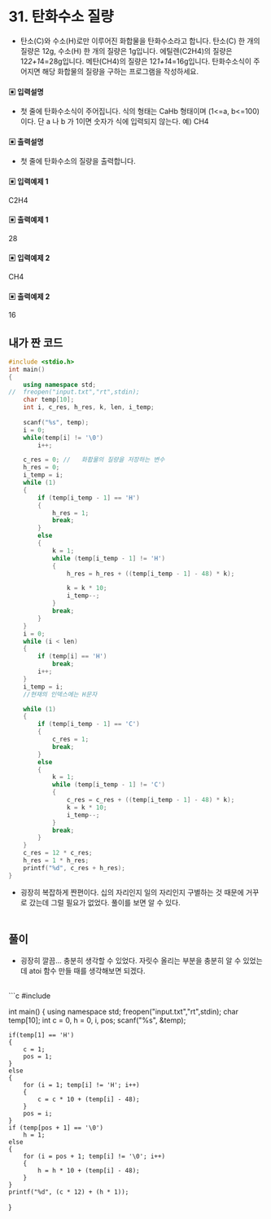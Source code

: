 # 31. 탄화수소 질량

* 탄소(C)와 수소(H)로만 이루어진 화합물을 탄화수소라고 합니다.
탄소(C) 한 개의 질량은 12g, 수소(H) 한 개의 질량은 1g입니다.
에틸렌(C2H4)의 질량은 12*2+1*4=28g입니다. 메탄(CH4)의 질량은 12*1+1*4=16g입니다. 탄화수소식이 주어지면 해당 화합물의 질량을 구하는 프로그램을 작성하세요.



#### ▣ 입력설명

* 첫 줄에 탄화수소식이 주어집니다. 식의 형태는 CaHb 형태이며 (1<=a, b<=100)이다.
단 a 나 b 가 1이면 숫자가 식에 입력되지 않는다. 예) CH4




#### ▣ 출력설명

* 첫 줄에 탄화수소의 질량을 출력합니다.




#### ▣ 입력예제 1

C2H4




#### ▣ 출력예제 1

28



#### ▣ 입력예제 2

CH4


#### ▣ 출력예제 2

16

## 내가 짠 코드

```c++
#include <stdio.h>
int main()
{
	using namespace std;
//	freopen("input.txt","rt",stdin);
	char temp[10];
	int i, c_res, h_res, k, len, i_temp;
	
	scanf("%s", temp);
	i = 0;
	while(temp[i] != '\0')
		i++;

	c_res = 0; //	화홥물의 질량을 저장하는 변수 
	h_res = 0;
	i_temp = i;
	while (1)
	{
		if (temp[i_temp - 1] == 'H')
		{
			h_res = 1;
			break;
		}
		else
		{
			k = 1;
			while (temp[i_temp - 1] != 'H')
			{
				h_res = h_res + ((temp[i_temp - 1] - 48) * k);

				k = k * 10;
				i_temp--;
			}
			break;
		}
	}
	i = 0;
	while (i < len)
	{
		if (temp[i] == 'H')
			break;
		i++;
	}
	i_temp = i;
	//현재의 인덱스에는 H문자 

	while (1)
	{
		if (temp[i_temp - 1] == 'C')
		{
			c_res = 1;
			break;
		}
		else
		{
			k = 1;
			while (temp[i_temp - 1] != 'C')
			{
				c_res = c_res + ((temp[i_temp - 1] - 48) * k);
				k = k * 10;
				i_temp--;
			}
			break;
		}
	}
	c_res = 12 * c_res;
	h_res = 1 * h_res;
	printf("%d", c_res + h_res);
}

```
* 굉장히 복잡하게 짠편이다. 십의 자리인지 일의 자리인지 구별하는 것 때문에 거꾸로 갔는데 그럴 필요가 없었다.
풀이를 보면 알 수 있다. 
<br><br> 

## 풀이
* 굉장히 깔끔... 충분히 생각할 수 있었다. 자릿수 올리는 부분을 충분히 알 수 있었는데 atoi 함수 만들 때를 생각해보면 되겠다.

<br/>
```c
#include <stdio.h>

int main()
{
	using namespace std;
	freopen("input.txt","rt",stdin);
	char temp[10];
	int c = 0, h = 0, i, pos;
	scanf("%s", &temp);
	
	if(temp[1] == 'H')
	{
		c = 1;
		pos = 1;
	}
	else
	{
		for (i = 1; temp[i] != 'H'; i++)
		{
			c = c * 10 + (temp[i] - 48);
		}
		pos = i;
	}
	if (temp[pos + 1] == '\0')
		h = 1;
	else 
	{
		for (i = pos + 1; temp[i] != '\0'; i++)
		{
			h = h * 10 + (temp[i] - 48);
		}
	}
	printf("%d", (c * 12) + (h * 1));
}
		


```

